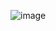 ![image](https://github.com/Jotacemartins/projeto-onepiece/assets/144477471/9ecacb74-b64c-4b8e-8163-f5301e4d77df)
